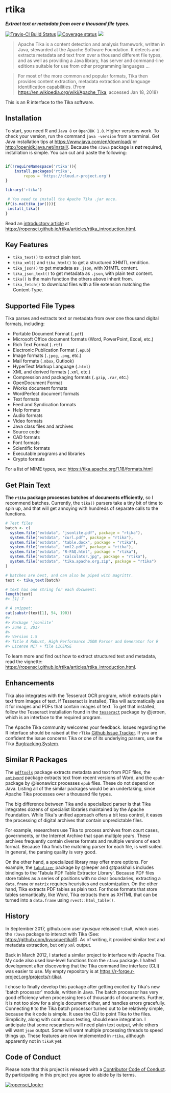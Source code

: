 
rtika
=====

***Extract text or metadata from over a thousand file types.***

[![Travis-CI Build Status](https://travis-ci.org/ropensci/rtika.svg?branch=master)](https://travis-ci.org/ropensci/rtika) [![Coverage status](https://codecov.io/gh/ropensci/rtika/branch/master/graph/badge.svg)](https://codecov.io/github/ropensci/rtika?branch=master) [![](https://badges.ropensci.org/191_status.svg)](https://github.com/ropensci/onboarding/issues/191)

> Apache Tika is a content detection and analysis framework, written in Java, stewarded at the Apache Software Foundation. It detects and extracts metadata and text from over a thousand different file types, and as well as providing a Java library, has server and command-line editions suitable for use from other programming languages ...

> For most of the more common and popular formats, Tika then provides content extraction, metadata extraction and language identification capabilities. (From <https://en.wikipedia.org/wiki/Apache_Tika>, accessed Jan 18, 2018)

This is an R interface to the Tika software.

Installation
------------

To start, you need R and `Java 8` or `OpenJDK 1.8`. Higher versions work. To check your version, run the command `java -version` from a terminal. Get Java installation tips at <https://www.java.com/en/download/> or <http://openjdk.java.net/install/>. Because the `rJava` package is ***not*** required, installation is simple. You can cut and paste the following:

``` r

if(!requireNamespace('rtika')){
    install.packages('rtika', 
        repos = 'https://cloud.r-project.org')
}

library('rtika')

 # You need to install the Apache Tika .jar once.
if(is.na(tika_jar())){
 install_tika()
}
```

Read an [introductory article](https://ropensci.github.io/rtika/articles/rtika_introduction.html) at <https://ropensci.github.io/rtika/articles/rtika_introduction.html>.

Key Features
------------

-   `tika_text()` to extract plain text.
-   `tika_xml()` and `tika_html()` to get a structured XHMTL rendition.
-   `tika_json()` to get metadata as `.json`, with XHMTL content.
-   `tika_json_text()` to get metadata as `.json`, with plain text content.
-   `tika()` is the main function the others above inherit from.
-   `tika_fetch()` to download files with a file extension matching the Content-Type.

Supported File Types
--------------------

Tika parses and extracts text or metadata from over one thousand digital formats, including:

-   Portable Document Format (`.pdf`)
-   Microsoft Office document formats (Word, PowerPoint, Excel, etc.)
-   Rich Text Format (`.rtf`)
-   Electronic Publication Format (`.epub`)
-   Image formats (`.jpeg`, `.png`, etc.)
-   Mail formats (`.mbox`, Outlook)
-   HyperText Markup Language (`.html`)
-   XML and derived formats (`.xml`, etc.)
-   Compression and packaging formats (`.gzip`, `.rar`, etc.)
-   OpenDocument Format
-   iWorks document formats
-   WordPerfect document formats
-   Text formats
-   Feed and Syndication formats
-   Help formats
-   Audio formats
-   Video formats
-   Java class files and archives
-   Source code
-   CAD formats
-   Font formats
-   Scientific formats
-   Executable programs and libraries
-   Crypto formats

For a list of MIME types, see: <https://tika.apache.org/1.18/formats.html>

Get Plain Text
--------------

**The `rtika` package processes batches of documents efficiently**, so I recommend batches. Currently, the `tika()` parsers take a tiny bit of time to spin up, and that will get annoying with hundreds of separate calls to the functions.

``` r
# Test files
batch <- c(
  system.file("extdata", "jsonlite.pdf", package = "rtika"),
  system.file("extdata", "curl.pdf", package = "rtika"),
  system.file("extdata", "table.docx", package = "rtika"),
  system.file("extdata", "xml2.pdf", package = "rtika"),
  system.file("extdata", "R-FAQ.html", package = "rtika"),
  system.file("extdata", "calculator.jpg", package = "rtika"),
  system.file("extdata", "tika.apache.org.zip", package = "rtika")
)

# batches are best, and can also be piped with magrittr.
text <- tika_text(batch)

# text has one string for each document:
length(text)
#> [1] 7

# A snippet:
cat(substr(text[1], 54, 190)) 
#> 
#> Package ‘jsonlite’
#> June 1, 2017
#> 
#> Version 1.5
#> Title A Robust, High Performance JSON Parser and Generator for R
#> License MIT + file LICENSE
```

To learn more and find out how to extract structured text and metadata, read the vignette: <https://ropensci.github.io/rtika/articles/rtika_introduction.html>.

Enhancements
------------

Tika also integrates with the Tesseract OCR program, which extracts plain text from images of text. If Tesseract is installed, Tika will automatically use it for images and PDFs that contain images of text. To get that installed, follow the Tesseract installation found in the [`tesseract`](https://github.com/ropensci/tesseract) package by @jeroen, which is an interface to the required program.

The Apache Tika community welcomes your feedback. Issues regarding the R interface should be raised at the `rTika` [Github Issue Tracker](https://github.com/ropensci/tesseract). If you are confident the issue concerns Tika or one of its underlying parsers, use the Tika [Bugtracking System](https://issues.apache.org/jira/projects/TIKA/issues).

Similar R Packages
------------------

The [`pdftools`](https://github.com/ropensci/pdftools) package extracts metadata and text from PDF files, the [`antiword`](%3Chttps://github.com/ropensci/antiword) package extracts text from recent versions of Word, and the `epubr` package by @leonawicz processes `epub` files. These do not depend on Java. Listing all of the similar packages would be an undertaking, since Apache Tika processes over a thousand file types.

The big difference between Tika and a specialized parser is that Tika integrates dozens of specialist libraries maintained by the Apache Foundation. While Tika's unified approach offers a bit less control, it eases the processing of digital archives that contain unpredictable files.

For example, researchers use Tika to process archives from court cases, governments, or the Internet Archive that span multiple years. These archives frequently contain diverse formats and multiple versions of each format. Because Tika finds the matching parser for each file, is well suited. In general, the parsing quality is very good.

On the other hand, a specialized library may offer more options. For example, the [`tabulizer`](https://github.com/ropensci/tabulizer) package by @leeper and @tpaskhalis includes bindings to the 'Tabula PDF Table Extractor Library'. Because PDF files store tables as a series of positions with no clear boundaries, extracting a `data.frame` or `matrix` requires heuristics and customization. On the other hand, Tika extracts PDF tables as plain text. For those formats that store tables semantically, like Word, Tika extracts them as XHTML that can be turned into a `data.frame` using `rvest::html_table()`.

History
-------

In September 2017, github.com user *kyusque* released `tikaR`, which uses the `rJava` package to interact with Tika (See: <https://github.com/kyusque/tikaR>). As of writing, it provided similar text and metadata extraction, but only `xml` output.

Back in March 2012, I started a similar project to interface with Apache Tika. My code also used low-level functions from the `rJava` package. I halted development after discovering that the Tika command line interface (CLI) was easier to use. My empty repository is at <https://r-forge.r-project.org/projects/r-tika/>.

I chose to finally develop this package after getting excited by Tika's new 'batch processor' module, written in Java. The batch processor has very good efficiency when processing tens of thousands of documents. Further, it is not too slow for a single document either, and handles errors gracefully. Connecting `R` to the Tika batch processor turned out to be relatively simple, because the `R` code is simple. It uses the CLI to point Tika to the files. Simplicity, along with continuous testing, should ease integration. I anticipate that some researchers will need plain text output, while others will want `json` output. Some will want multiple processing threads to speed things up. These features are now implemented in `rtika`, although apparently not in `tikaR` yet.

Code of Conduct
---------------

Please note that this project is released with a [Contributor Code of Conduct](https://github.com/ropensci/rtika/blob/master/CONDUCT.md). By participating in this project you agree to abide by its terms.

[![ropensci\_footer](http://ropensci.org/public_images/github_footer.png)](https://ropensci.org)
